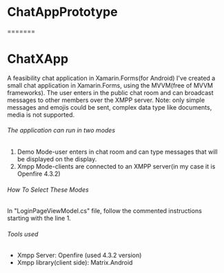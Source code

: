 # ChatAppPrototype

=======
# ChatXApp
A feasibility chat application in Xamarin.Forms(for Android)
I've created a small chat application in Xamarin.Forms, using the MVVM(free of MVVM frameworks). The user enters in the public chat room and can broadcast messages to other members over the XMPP server.
Note: only simple messages and emojis could be sent, complex data type like documents, media is not supported.

###### The application can run in two modes
1. Demo Mode-user enters in chat room and can type messages that will be displayed on the display.
2. Xmpp Mode-clients are connected to an XMPP server(in my case it is Openfire 4.3.2)

###### How To Select These Modes
In "LoginPageViewModel.cs" file, follow the commented instructions starting with the line 1.

###### Tools used
- Xmpp Server: Openfire (used 4.3.2 version)
- Xmpp library(client side): Matrix.Android
